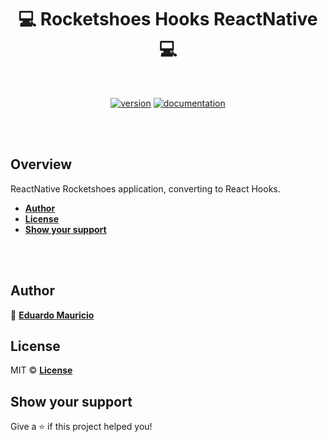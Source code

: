 <h1 align="center">
 💻 Rocketshoes Hooks ReactNative 💻
</h1>

<br>

<div align="center">

[![version](https://img.shields.io/badge/version-1.0.1-blue.svg)](https://github.com/therealeddy/rocketshoes-hooks-reactnative/releases)<space><space>
[![documentation](https://img.shields.io/badge/documentation-yes-brightgreen.svg)](#overview)

</div>

<br><br>

## Overview

ReactNative Rocketshoes application, converting to React Hooks.

- **[Author](#author)**
- **[License](#license)**
- **[Show your support](#show-your-support)**

<br><br>

## Author

👤 **[Eduardo Mauricio](https://github.com/therealeddy)**

## License

MIT © **[License](LICENSE)**

## Show your support

Give a ⭐️ if this project helped you!
